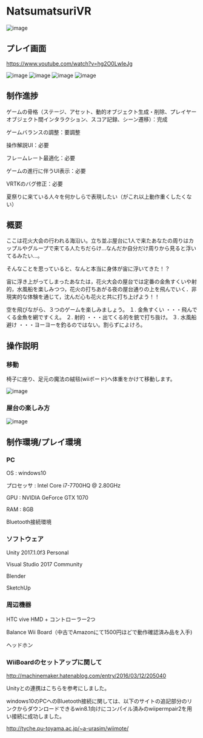 # NatsumatsuriVR

![image](./ForReadme/NatsumatsuriVR.png)

## プレイ画面
https://www.youtube.com/watch?v=hg2O0LwIeJg

![image](./ForReadme/NatsumatsuriVR.png)
![image](./ForReadme/NatsumatsuriVR.png)
![image](./ForReadme/NatsumatsuriVR.png)
![image](./ForReadme/NatsumatsuriVR.png)


## 制作進捗

ゲームの骨格（ステージ、アセット、動的オブジェクト生成・削除、プレイヤーオブジェクト間インタラクション、スコア記録、シーン遷移）：完成

ゲームバランスの調整：要調整

操作解説UI：必要

フレームレート最適化：必要

ゲームの進行に伴うUI表示：必要

VRTKのバグ修正：必要

夏祭りに来ている人々を何かしらで表現したい（がこれ以上動作重くしたくない）

## 概要

ここは花火大会の行われる海沿い。立ち並ぶ屋台に1人で来たあなたの周りはカップルやグループで来てる人たちだらけ…なんだか自分だけ周りから見ると浮いてるみたい…。

そんなことを思っていると、なんと本当に身体が宙に浮いてきた！？

宙に浮き上がってしまったあなたは，花火大会の屋台では定番の金魚すくいや射的，水風船を楽しみつつ，花火の打ちあがる夜の屋台通りの上を飛んでいく．非現実的な体験を通じて，沈んだ心も花火と共に打ち上げよう！！


空を飛びながら、３つのゲームを楽しみましょう。
１. 金魚すくい	・・・飛んでくる金魚を網ですくえ。
２. 射的		・・・出てくる的を銃で打ち抜け。
３. 水風船避け	・・・ヨーヨーを釣るのではない。割らずによけろ。

## 操作説明

### 移動

椅子に座り、足元の魔法の絨毯(wiiボード)へ体重をかけて移動します。

![image](./ForReadme/MovementManual.png)

### 屋台の楽しみ方

![image](./ForReadme/ScoreGetManual.png)


## 制作環境/プレイ環境

### PC

OS : windows10

プロセッサ : Intel Core i7-7700HQ @ 2.80GHz

GPU : NVIDIA GeForce GTX 1070

RAM : 8GB

Bluetooth接続環境

### ソフトウェア

Unity 2017.1.0f3 Personal

Visual Studio 2017 Community

Blender

SketchUp

### 周辺機器

HTC vive HMD + コントローラー2つ

Balance Wii Board（中古でAmazonにて1500円ほどで動作確認済み品を入手)

ヘッドホン

### WiiBoardのセットアップに関して

http://machinemaker.hatenablog.com/entry/2016/03/12/205040

Unityとの連携はこちらを参考にしました。


windows10のPCへのBluetooth接続に関しては、以下のサイトの追記部分のリンクからダウンロードできるwin8.1向けにコンパイル済みのwiipermpair2を用い接続に成功しました。

http://tyche.pu-toyama.ac.jp/~a-urasim/wiimote/
